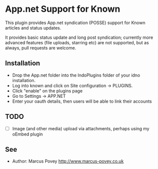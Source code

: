 App.net Support for Known
==========================

This plugin provides App.net syndication (POSSE) support for Known articles and status updates.

It provides basic status update and long post syndication; currently more advanced features (file uploads, starring etc) are not supported,
but as always, pull requests are welcome.

Installation
------------

* Drop the App.net folder into the IndoPlugins folder of your idno installation.
* Log into known and click on Site configuration -> PLUGINS.
* Click "enable" on the plugins page
* Go to Settings -> APP.NET
* Enter your oauth details, then users will be able to link their accounts

TODO
----

* [ ] Image (and other media) upload via attachments, perhaps using my oEmbed plugin

See
---
 * Author: Marcus Povey <http://www.marcus-povey.co.uk> 

